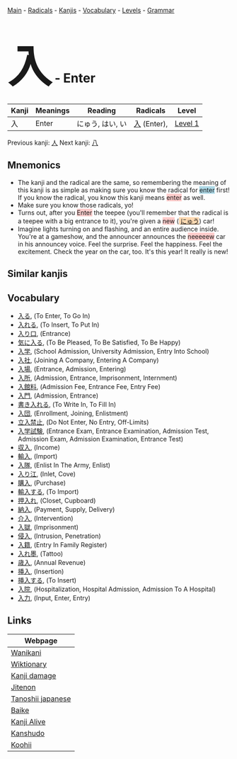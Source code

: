 <style> bigfont {font-size: 100px}</style>
[Main](../README.md) -
[Radicals](../radicals.md) -
[Kanjis](../kanjis.md) -
[Vocabulary](../vocabulary.md) -
[Levels](../levels.md) -
[Grammar](../grammar.md)
# <bigfont> 入</bigfont> - Enter 

| Kanji | Meanings | Reading | Radicals | Level |
| --- | --- | --- | --- | --- |
| 入 | Enter | にゅう, はい, い | [入](../radicals/入.md) (Enter),  | [Level 1](../levels/wk_level1.md) |

Previous kanji: [人](人.md) Next kanji: [八](八.md) 

## Mnemonics
 * The kanji and the radical are the same, so remembering the meaning of this kanji is as simple as making sure you know the radical for <span style="background-color:#ADD8E6"> enter</span> first! If you know the radical, you know this kanji means <span style="background-color:#ffcccb"> enter</span> as well.
* Make sure you know those radicals, yo!
* Turns out, after you <span style="background-color:#ffcccb"> Enter</span> the teepee (you'll remember that the radical is a teepee with a big entrance to it), you're given a <span style="background-color:#ffcccb"> new</span> (<span style="background-color:#fed8b1"> [にゅう](https://jisho.org/search/にゅう)</span>) car!
* Imagine lights turning on and flashing, and an entire audience inside. You're at a gameshow, and the announcer announces the <span style="background-color:#ffcccb"> neeeeew</span> car in his announcey voice. Feel the surprise. Feel the happiness. Feel the excitement. Check the year on the car, too. It's this year! It really is new!


## Similar kanjis
 


## Vocabulary
 * [入る](../vocabulary/入.md), (To Enter, To Go In)
* [入れる](../vocabulary/入.md), (To Insert, To Put In)
* [入り口](../vocabulary/入.md), (Entrance)
* [気に入る](../vocabulary/入.md), (To Be Pleased, To Be Satisfied, To Be Happy)
* [入学](../vocabulary/入.md), (School Admission, University Admission, Entry Into School)
* [入社](../vocabulary/入.md), (Joining A Company, Entering A Company)
* [入場](../vocabulary/入.md), (Entrance, Admission, Entering)
* [入所](../vocabulary/入.md), (Admission, Entrance, Imprisonment, Internment)
* [入館料](../vocabulary/入.md), (Admission Fee, Entrance Fee, Entry Fee)
* [入門](../vocabulary/入.md), (Admission, Entrance)
* [書き入れる](../vocabulary/入.md), (To Write In, To Fill In)
* [入団](../vocabulary/入.md), (Enrollment, Joining, Enlistment)
* [立入禁止](../vocabulary/入.md), (Do Not Enter, No Entry, Off-Limits)
* [入学試験](../vocabulary/入.md), (Entrance Exam, Entrance Examination, Admission Test, Admission Exam, Admission Examination, Entrance Test)
* [収入](../vocabulary/入.md), (Income)
* [輸入](../vocabulary/入.md), (Import)
* [入隊](../vocabulary/入.md), (Enlist In The Army, Enlist)
* [入り江](../vocabulary/入.md), (Inlet, Cove)
* [購入](../vocabulary/入.md), (Purchase)
* [輸入する](../vocabulary/入.md), (To Import)
* [押入れ](../vocabulary/入.md), (Closet, Cupboard)
* [納入](../vocabulary/入.md), (Payment, Supply, Delivery)
* [介入](../vocabulary/入.md), (Intervention)
* [入獄](../vocabulary/入.md), (Imprisonment)
* [侵入](../vocabulary/入.md), (Intrusion, Penetration)
* [入籍](../vocabulary/入.md), (Entry In Family Register)
* [入れ墨](../vocabulary/入.md), (Tattoo)
* [歳入](../vocabulary/入.md), (Annual Revenue)
* [挿入](../vocabulary/入.md), (Insertion)
* [挿入する](../vocabulary/入.md), (To Insert)
* [入院](../vocabulary/入.md), (Hospitalization, Hospital Admission, Admission To A Hospital)
* [入力](../vocabulary/入.md), (Input, Enter, Entry)



## Links 

| Webpage |
| --- |
| [Wanikani          ](https://www.wanikani.com/kanji/入) |
| [Wiktionary        ](https://en.wiktionary.org/wiki/入) |
| [Kanji damage      ](http://www.kanjidamage.com/kanji/search?utf8=✓&q=入) |
| [Jitenon           ](https://jitenon.com/kanji/入) |
| [Tanoshii japanese ](https://www.tanoshiijapanese.com/dictionary/kanji.cfm?k=入) |
| [Baike             ](https://baike.baidu.com/item/入) |
| [Kanji Alive       ](https://app.kanjialive.com/入) |
| [Kanshudo          ](https://www.kanshudo.com/searchmn?q=入) |
| [Koohii            ](https://kanji.koohii.com/study/kanji/入) |
